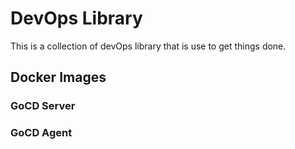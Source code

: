 # DevOps Library

This is a collection of devOps library that is use to get things done.

## Docker Images

### GoCD Server

### GoCD Agent


